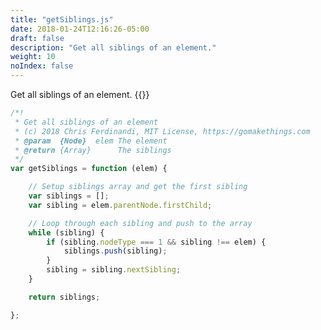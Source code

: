 ```yaml
---
title: "getSiblings.js"
date: 2018-01-24T12:16:26-05:00
draft: false
description: "Get all siblings of an element."
weight: 10
noIndex: false
---
```


Get all siblings of an element. {{<learn-how url="https://gomakethings.com/how-to-get-all-of-an-elements-siblings-with-vanilla-js/">}}

```js
/*!
 * Get all siblings of an element
 * (c) 2018 Chris Ferdinandi, MIT License, https://gomakethings.com
 * @param  {Node}  elem The element
 * @return {Array}      The siblings
 */
var getSiblings = function (elem) {

	// Setup siblings array and get the first sibling
	var siblings = [];
	var sibling = elem.parentNode.firstChild;

	// Loop through each sibling and push to the array
	while (sibling) {
		if (sibling.nodeType === 1 && sibling !== elem) {
			siblings.push(sibling);
		}
		sibling = sibling.nextSibling;
	}

	return siblings;

};
```